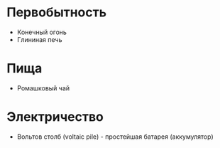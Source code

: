 Первобытность
=============
* Конечный огонь
* Глининая печь

Пища
====
* Ромашковый чай

Электричество
=============
* Вольтов столб (voltaic pile) - простейшая батарея (аккумулятор)
